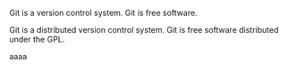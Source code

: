 Git is a version control system.
Git is free software.

Git is a distributed version control system.
Git is free software distributed under the GPL.

aaaa